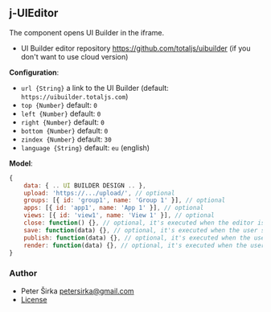 ## j-UIEditor

The component opens UI Builder in the iframe.

- UI Builder editor repository <https://github.com/totaljs/uibuilder> (if you don't want to use cloud version)

__Configuration__:

- `url {String}` a link to the UI Builder (default: `https://uibuilder.totaljs.com`)
- `top {Number}` default: `0`
- `left {Number}` default: `0`
- `right {Number}` default: `0`
- `bottom {Number}` default: `0`
- `zindex {Number}` default: `30`
- `language {String}` default: `eu` (english)

__Model__:

```js
{
	data: { .. UI BUILDER DESIGN .. },
	upload: 'https://.../upload/', // optional
	groups: [{ id: 'group1', name: 'Group 1' }], // optional
	apps: [{ id: 'app1', name: 'App 1' }], // optional
	views: [{ id: 'view1', name: 'View 1' }], // optional
	close: function() {}, // optional, it's executed when the editor is closed
	save: function(data) {}, // optional, it's executed when the user saves design
	publish: function(data) {}, // optional, it's executed when the user compiles design
	render: function(data) {}, // optional, it's executed when the user wants to preview a design
}
```

### Author

- Peter Širka <petersirka@gmail.com>
- [License](https://www.totaljs.com/license/)